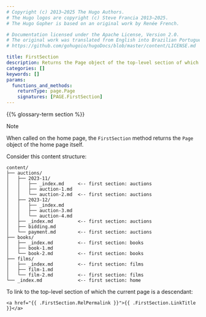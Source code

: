 ```yaml
---
# Copyright (c) 2013–2025 The Hugo Authors.
# The Hugo logos are copyright (c) Steve Francia 2013–2025.
# The Hugo Gopher is based on an original work by Renée French.

# Documentation licensed under the Apache License, Version 2.0.
# The original work was translated from English into Brazilian Portuguese.
# https://github.com/gohugoio/hugoDocs/blob/master/content/LICENSE.md

title: FirstSection
description: Returns the Page object of the top-level section of which the given page is a descendant.
categories: []
keywords: []
params:
  functions_and_methods:
    returnType: page.Page
    signatures: [PAGE.FirstSection]
---
```


{{% glossary-term section %}}

> [!note]
> When called on the home page, the `FirstSection` method returns the `Page` object of the home page itself.

Consider this content structure:

```text
content/
├── auctions/
│   ├── 2023-11/
│   │   ├── _index.md     <-- first section: auctions
│   │   ├── auction-1.md
│   │   └── auction-2.md  <-- first section: auctions
│   ├── 2023-12/
│   │   ├── _index.md     
│   │   ├── auction-3.md
│   │   └── auction-4.md
│   ├── _index.md         <-- first section: auctions
│   ├── bidding.md
│   └── payment.md        <-- first section: auctions
├── books/
│   ├── _index.md         <-- first section: books
│   ├── book-1.md
│   └── book-2.md         <-- first section: books
├── films/
│   ├── _index.md         <-- first section: films
│   ├── film-1.md
│   └── film-2.md         <-- first section: films
└── _index.md             <-- first section: home
```

To link to the top-level section of which the current page is a descendant:

```go-html-template
<a href="{{ .FirstSection.RelPermalink }}">{{ .FirstSection.LinkTitle }}</a>
```
